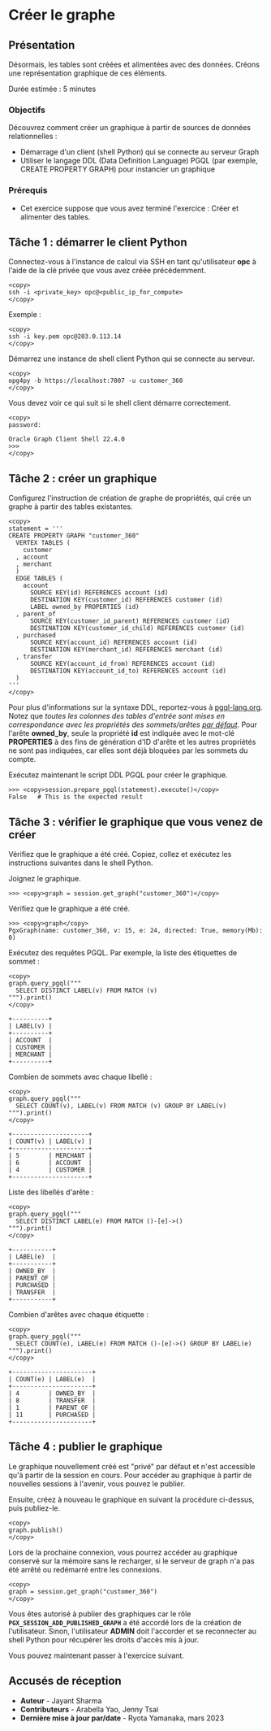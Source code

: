 # Créer le graphe

## Présentation

Désormais, les tables sont créées et alimentées avec des données. Créons une représentation graphique de ces éléments.

Durée estimée : 5 minutes

### Objectifs

Découvrez comment créer un graphique à partir de sources de données relationnelles :

*   Démarrage d'un client (shell Python) qui se connecte au serveur Graph
*   Utiliser le langage DDL (Data Definition Language) PGQL (par exemple, CREATE PROPERTY GRAPH) pour instancier un graphique

### Prérequis

*   Cet exercice suppose que vous avez terminé l'exercice : Créer et alimenter des tables.

## Tâche 1 : démarrer le client Python

Connectez-vous à l'instance de calcul via SSH en tant qu'utilisateur **opc** à l'aide de la clé privée que vous avez créée précédemment.

    <copy>
    ssh -i <private_key> opc@<public_ip_for_compute>
    </copy>
    

Exemple :

    <copy>
    ssh -i key.pem opc@203.0.113.14
    </copy>
    

Démarrez une instance de shell client Python qui se connecte au serveur.

    <copy>
    opg4py -b https://localhost:7007 -u customer_360
    </copy>
    

Vous devez voir ce qui suit si le shell client démarre correctement.

    <copy>
    password:
    
    Oracle Graph Client Shell 22.4.0
    >>>
    </copy>
    

## Tâche 2 : créer un graphique

Configurez l'instruction de création de graphe de propriétés, qui crée un graphe à partir des tables existantes.

    <copy>
    statement = '''
    CREATE PROPERTY GRAPH "customer_360"
      VERTEX TABLES (
        customer
      , account
      , merchant
      )
      EDGE TABLES (
        account
          SOURCE KEY(id) REFERENCES account (id)
          DESTINATION KEY(customer_id) REFERENCES customer (id)
          LABEL owned_by PROPERTIES (id)
      , parent_of
          SOURCE KEY(customer_id_parent) REFERENCES customer (id)
          DESTINATION KEY(customer_id_child) REFERENCES customer (id)
      , purchased
          SOURCE KEY(account_id) REFERENCES account (id)
          DESTINATION KEY(merchant_id) REFERENCES merchant (id)
      , transfer
          SOURCE KEY(account_id_from) REFERENCES account (id)
          DESTINATION KEY(account_id_to) REFERENCES account (id)
      ) 
    '''
    </copy>
    

Pour plus d'informations sur la syntaxe DDL, reportez-vous à [pgql-lang.org](https://pgql-lang.org/spec/1.4/#create-property-graph). Notez que _toutes les colonnes des tables d'entrée sont mises en correspondance avec les propriétés des sommets/arêtes [par défaut](https://pgql-lang.org/spec/1.4/#properties)_. Pour l'arête **owned\_by**, seule la propriété **id** est indiquée avec le mot-clé **PROPERTIES** à des fins de génération d'ID d'arête et les autres propriétés ne sont pas indiquées, car elles sont déjà bloquées par les sommets du compte.

Exécutez maintenant le script DDL PGQL pour créer le graphique.

    >>> <copy>session.prepare_pgql(statement).execute()</copy>
    False   # This is the expected result
    

## Tâche 3 : vérifier le graphique que vous venez de créer

Vérifiez que le graphique a été créé. Copiez, collez et exécutez les instructions suivantes dans le shell Python.

Joignez le graphique.

    >>> <copy>graph = session.get_graph("customer_360")</copy>
    

Vérifiez que le graphique a été créé.

    >>> <copy>graph</copy>
    PgxGraph(name: customer_360, v: 15, e: 24, directed: True, memory(Mb): 0)
    

Exécutez des requêtes PGQL. Par exemple, la liste des étiquettes de sommet :

    <copy>
    graph.query_pgql("""
      SELECT DISTINCT LABEL(v) FROM MATCH (v)
    """).print()
    </copy>
    
    +----------+
    | LABEL(v) |
    +----------+
    | ACCOUNT  |
    | CUSTOMER |
    | MERCHANT |
    +----------+
    

Combien de sommets avec chaque libellé :

    <copy>
    graph.query_pgql("""
      SELECT COUNT(v), LABEL(v) FROM MATCH (v) GROUP BY LABEL(v)
    """).print()
    </copy>
    
    +---------------------+
    | COUNT(v) | LABEL(v) |
    +---------------------+
    | 5        | MERCHANT |
    | 6        | ACCOUNT  |
    | 4        | CUSTOMER |
    +---------------------+
    

Liste des libellés d'arête :

    <copy>
    graph.query_pgql("""
      SELECT DISTINCT LABEL(e) FROM MATCH ()-[e]->()
    """).print()
    </copy>
    
    +-----------+
    | LABEL(e)  |
    +-----------+
    | OWNED_BY  |
    | PARENT_OF |
    | PURCHASED |
    | TRANSFER  |
    +-----------+
    

Combien d'arêtes avec chaque étiquette :

    <copy>
    graph.query_pgql("""
      SELECT COUNT(e), LABEL(e) FROM MATCH ()-[e]->() GROUP BY LABEL(e)
    """).print()
    </copy>
    
    +----------------------+
    | COUNT(e) | LABEL(e)  |
    +----------------------+
    | 4        | OWNED_BY  |
    | 8        | TRANSFER  |
    | 1        | PARENT_OF |
    | 11       | PURCHASED |
    +----------------------+
    

## Tâche 4 : publier le graphique

Le graphique nouvellement créé est "privé" par défaut et n'est accessible qu'à partir de la session en cours. Pour accéder au graphique à partir de nouvelles sessions à l'avenir, vous pouvez le publier.

Ensuite, créez à nouveau le graphique en suivant la procédure ci-dessus, puis publiez-le.

    <copy>
    graph.publish()
    </copy>
    

Lors de la prochaine connexion, vous pourrez accéder au graphique conservé sur la mémoire sans le recharger, si le serveur de graph n'a pas été arrêté ou redémarré entre les connexions.

    <copy>
    graph = session.get_graph("customer_360")
    </copy>
    

Vous êtes autorisé à publier des graphiques car le rôle **`PGX_SESSION_ADD_PUBLISHED_GRAPH`** a été accordé lors de la création de l'utilisateur. Sinon, l'utilisateur **ADMIN** doit l'accorder et se reconnecter au shell Python pour récupérer les droits d'accès mis à jour.

Vous pouvez maintenant passer à l'exercice suivant.

## Accusés de réception

*   **Auteur** - Jayant Sharma
*   **Contributeurs** - Arabella Yao, Jenny Tsai
*   **Dernière mise à jour par/date** - Ryota Yamanaka, mars 2023